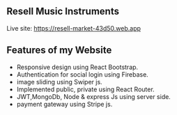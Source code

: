 ## Resell Music Instruments 
Live site: https://resell-market-43d50.web.app

## Features of my Website

* Responsive design using React Bootstrap. 
* Authentication for social login using Firebase. 
* image sliding using Swiper js.
* Implemented public, private using React Router.
* JWT,MongoDb, Node & express Js using server side.
* payment gateway using Stripe js.
